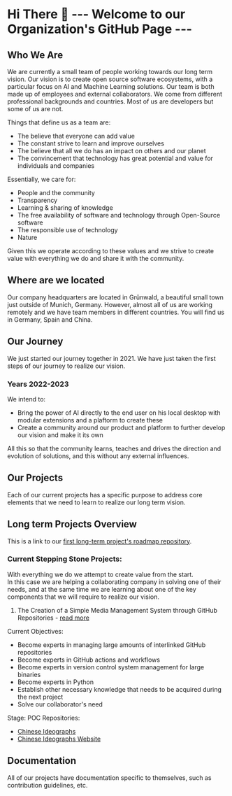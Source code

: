 # Hi There 👋 --- Welcome to our Organization's GitHub Page --- 

## Who We Are

We are currently a small team of people working towards our long term vision. Our vision is to create open source software ecosystems, with a particular focus on AI and Machine Learning solutions.
Our team is both made up of employees and external collaborators. We come from different professional backgrounds and countries. 
Most of us are developers but some of us are not.

Things that define us as a team are:
- The believe that everyone can add value
- The constant strive to learn and improve ourselves
- The believe that all we do has an impact on others and our planet
- The convincement that technology has great potential and value for individuals and companies

Essentially, we care for:
- People and the community
- Transparency
- Learning & sharing of knowledge
- The free availability of software and technology through Open-Source software
- The responsible use of technology
- Nature

Given this we operate according to these values and we strive to create value with everything we do and share it with the community.

## Where are we located

Our company headquarters are located in Grünwald, a beautiful small town just outside of Munich, Germany. However, almost all of us are working remotely and we have team members in different countries.
You will find us in Germany, Spain and China.

## Our Journey
We just started our journey together in 2021. We have just taken the first steps of our journey to realize our vision.

### Years 2022-2023
We intend to:
- Bring the power of AI directly to the end user on his local desktop with modular extensions and a plaftorm to create these
- Create a community around our product and platform to further develop our vision and make it its own

All this so that the community learns, teaches and drives the direction and evolution of solutions, and this without any external influences.

## Our Projects

Each of our current projects has a specific purpose to address core elements that we need to learn to realize our long term vision.

## Long term Projects Overview

This is a link to our [first long-term project's roadmap repository](https://github.com/Nautilus-Cyberneering/ai_assistant_roadmap).


### Current Stepping Stone Projects:

With everything we do we attempt to create value from the start.   
In this case we are helping a collaborating company in solving one of their needs, and at the same time we are learning about one of the key components that we will require to realize our vision.

1. The Creation of a Simple Media Management System through GitHub Repositories - [read more](https://github.com/Nautilus-Cyberneering/chinese-ideographs/blob/main/README.md)

Current Objectives: 
- Become experts in managing large amounts of interlinked GitHub repositories
- Become experts in GitHub actions and workflows
- Become experts in version control system management for large binaries
- Become experts in Python
- Establish other necessary knowledge that needs to be acquired during the next project
- Solve our collaborator's need

Stage: POC
Repositories: 
- [Chinese Ideographs](https://github.com/Nautilus-Cyberneering/chinese-ideographs)  
- [Chinese Ideographs Website](https://github.com/Nautilus-Cyberneering/chinese-ideographs-website)

## Documentation
All of our projects have documentation specific to themselves, such as contribution guidelines, etc.


<!--

**Here are some ideas to get you started:**

🙋‍♀️ A short introduction - what is your organization all about?

🌈 Contribution guidelines - how can the community get involved?

💻 Useful resources - where can the community find your docs? Is there anything else the community should know?

🍿 Fun facts - what does your team eat for breakfast?

🧙 Remember, you can do mighty things with the power of [Markdown](https://docs.github.com/github/writing-on-github/getting-started-with-writing-and-formatting-on-github/basic-writing-and-formatting-syntax)
-->
